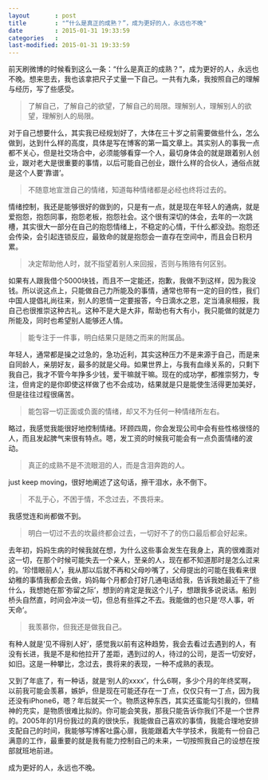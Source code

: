 ```yaml
---
layout       : post
title        : "“什么是真正的成熟？”，成为更好的人，永远也不晚"
date         : 2015-01-31 19:33:59
categories   : 
last-modified: 2015-01-31 19:33:59
---
```


前天刷微博的时候看到这么一条：“什么是真正的成熟？”，成为更好的人，永远也不晚。想来思去，我也该拿把尺子丈量一下自己。一共有九条，我按照自己的理解与经历，写了些感受。

>了解自己，了解自己的欲望，了解自己的局限。理解别人，理解别人的欲望，理解别人的局限。

对于自己想要什么，其实我已经规划好了，大体在三十岁之前需要做些什么，怎么做到，达到什么样的高度，具体是写在博客的第一篇文章上。其实别人的事我一点都不关心，但是社交场合中，必须能够看穿一个人，最切身体会的就是跟着别人创业，跟对老大是很重要的事情，以后可能自己创业，跟什么样的合伙人，通俗点就是这个人要‘靠谱’。

>不随意地宣泄自己的情绪，知道每种情绪都是必经也终将过去的。

情绪控制，我还是能够很好的做到的，只是有一点，就是现在年轻人的通病，就是爱抱怨，抱怨同事，抱怨老板，抱怨社会。这个很有深切的体会，去年的一次跳槽，其实很大一部分在自己的抱怨情绪上，不稳定的心情，干什么都没劲。抱怨还会传染，会引起连锁反应，最致命的就是抱怨会一直存在空间中，而且会日积月累。

>决定帮助他人时，就不指望着别人来回报，否则与贿赂有何区别。

如果有人跟我借个5000块钱，而且不一定能还，抱歉，我做不到这样，因为我没钱。所以说这点上，只能做自己力所能及的事情，通常也带有一定的目的性，我们中国人提倡礼尚往来，别人的恩情一定要报答，今日滴水之恩，定当涌泉相报，我自己也很推崇这种古礼。这种不是大是大非，帮助也有大有小，我只能做的就是力所能及，同时也希望别人能够还人情。

>能专注于一件事，明白结果只是随之而来的附属品。

年轻人，通常都是操之过急的，急功近利，其实这种压力不是来源于自己，而是来自同龄人，亲朋好友，最多的就是父母。如果世界上，与我有血缘关系的，只剩下我自己，我才不管今年挣多少钱，爱干嘛就干嘛。现在的成功学，都推崇努力，专注，但肯定的是你即使这样做了也不会成功，结果就是只是能使生活得更加美好，但是往往过程很痛苦。

>能包容一切正面或负面的情绪，却又不为任何一种情绪所左右。

略过，我感觉我能很好地控制情绪。环顾四周，你会发现公司中会有些性格很怪的人，而且发起脾气来很有特点。嗯，发工资的时候我可能会有一点负面情绪的波动。

>真正的成熟不是不流眼泪的人，而是含泪奔跑的人。

just keep moving，很好地阐述了这句话，擦干泪水，永不倒下。

>不乱于心，不困于情，不念过去，不畏将来。

我感觉连和尚都做不到。

>明白一切过不去的坎最终都会过去，一切好不了的伤口最后都会好起来。

去年初，妈妈生病的时候我就在想，为什么这些事会发生在我身上，真的很难面对这一切，在那个时候可能失去一个亲人，至亲的人，现在都不知道那时是怎么过来的。‘珍惜眼前人’，我从那以后就不再和父母吵嘴了，父母提出的可能在我看来很幼稚的事情我都会去做，妈妈每个月都会打好几通电话给我，告诉我她最近干了些什么，我想她在那‘弥留之际’，想到的肯定是我这个儿子，想跟我多说说话。船到桥头自然直，时间会冲淡一切，但总有些挥之不去。我能做的也只是‘尽人事，听天命’。

>我羡慕你，但我还是做我自己。

有种人就是‘见不得别人好’，感觉我以前有这种趋势，我会去看过去遇到的人，有没有长进，我是不是和他拉开了差距，遇到过的人，待过的公司，是否一切安好，如旧。这是一种攀比，念过去，畏将来的表现，一种不成熟的表现。

又到了年底了，有一种话，就是‘别人的xxxx’，什么6啊，多少个月的年终奖啊，以前我可能会羡慕，嫉妒，但是现在可能还存在一丁点，仅仅只有一丁点，因为我还没有iPhone6，嗯？年后就买一个。物质这种东西，其实还蛮能勾引我的，但精神的充实，是物质很难比拟的。你可能会笑我，那我只能告诉你我们不是一个世界的。2005年的1月份我过的真的很快乐，我能做自己喜欢的事情，我能合理地安排支配自己的时间，我能够写博客吐露心扉，我能跟着大牛学技术，我能有一份自己满意的工作，最重要的就是我有能力控制自己的未来，一切按照我自己的设想在按部就班地前进。

成为更好的人，永远也不晚。
